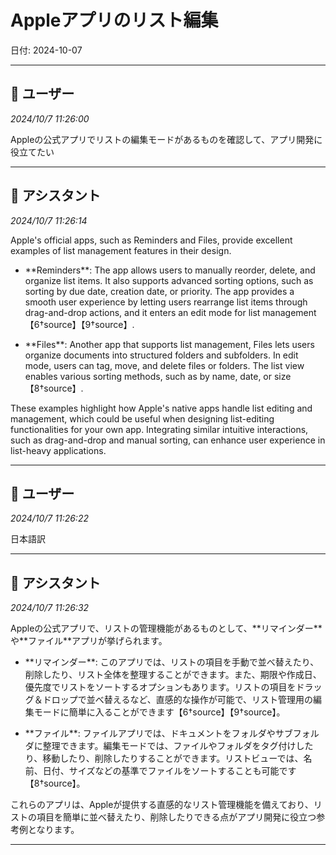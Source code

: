 # Appleアプリのリスト編集

日付: 2024-10-07

---

## 👤 ユーザー
*2024/10/7 11:26:00*

Appleの公式アプリでリストの編集モードがあるものを確認して、アプリ開発に役立てたい

---

## 🤖 アシスタント
*2024/10/7 11:26:14*

Apple's official apps, such as Reminders and Files, provide excellent examples of list management features in their design. 

- \*\*Reminders\*\*: The app allows users to manually reorder, delete, and organize list items. It also supports advanced sorting options, such as sorting by due date, creation date, or priority. The app provides a smooth user experience by letting users rearrange list items through drag-and-drop actions, and it enters an edit mode for list management【6†source】【9†source】.
  
- \*\*Files\*\*: Another app that supports list management, Files lets users organize documents into structured folders and subfolders. In edit mode, users can tag, move, and delete files or folders. The list view enables various sorting methods, such as by name, date, or size【8†source】.

These examples highlight how Apple's native apps handle list editing and management, which could be useful when designing list-editing functionalities for your own app. Integrating similar intuitive interactions, such as drag-and-drop and manual sorting, can enhance user experience in list-heavy applications.

---

## 👤 ユーザー
*2024/10/7 11:26:22*

日本語訳

---

## 🤖 アシスタント
*2024/10/7 11:26:32*

Appleの公式アプリで、リストの管理機能があるものとして、\*\*リマインダー\*\*や\*\*ファイル\*\*アプリが挙げられます。

- \*\*リマインダー\*\*: このアプリでは、リストの項目を手動で並べ替えたり、削除したり、リスト全体を整理することができます。また、期限や作成日、優先度でリストをソートするオプションもあります。リストの項目をドラッグ＆ドロップで並べ替えるなど、直感的な操作が可能で、リスト管理用の編集モードに簡単に入ることができます【6†source】【9†source】。

- \*\*ファイル\*\*: ファイルアプリでは、ドキュメントをフォルダやサブフォルダに整理できます。編集モードでは、ファイルやフォルダをタグ付けしたり、移動したり、削除したりすることができます。リストビューでは、名前、日付、サイズなどの基準でファイルをソートすることも可能です【8†source】。

これらのアプリは、Appleが提供する直感的なリスト管理機能を備えており、リストの項目を簡単に並べ替えたり、削除したりできる点がアプリ開発に役立つ参考例となります。

---

